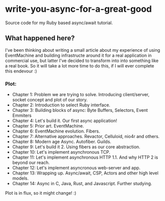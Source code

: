# write-you-async-for-a-great-good
Source code for my Ruby based async/await tutorial.

## What happened here?
I've been thinking about writing a small article about my experience of using EventMachine and building infrastructe around it for a real application in commercial use, but latter I've decided to transform into into something like a real book. So it will take a lot more time to do this, if I will ever complete this endevour :) 

### Plot:

- Chapter 1: Problem we are trying to solve. Introducing client/server, socket concept and plot of our story.
- Chapter 2: Introduction to select Ruby interface.
- Chapter 3: Building blocks of async: Byte Buffers, Selectors, Event Emmiters
- Chapter 4: Let's build it. Our first async application!
- Chapter 5: Prior art. EventMachine.
- Chapter 6: EventMachine evolution. Fibers.
- Chapter 7: Alternative approaches. Revactor, Celluloid, nio4r and others.
- Chapter 8: Modern age Async. Autofiber. Guilds.
- Chapter 9: Let's build it 2. Using fibers as our core abstraction.
- Chapter 10: Let's implement asynchronous TCP.
- Chapter 11: Let's implement asynchronous HTTP 1.1. And why HTTP 2 is beyond our reach.
- Chapter 12: Let's implement asyncronous web-server and app.
- Chapter 13: Wrapping up. Async/await, CSP, Actors and other high level models.
- Chapter 14: Async in C, Java, Rust, and Javascript. Further studying.

Plot is in flux, so it might change! :)
